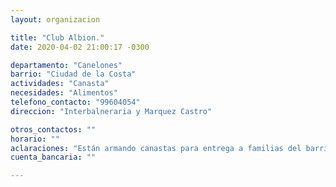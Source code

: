 ```yaml
---
layout: organizacion

title: "Club Albion."
date: 2020-04-02 21:00:17 -0300

departamento: "Canelones"
barrio: "Ciudad de la Costa"
actividades: "Canasta"
necesidades: "Alimentos"
telefono_contacto: "99604054"
direccion: "Interbalneraria y Marquez Castro"

otros_contactos: ""
horario: ""
aclaraciones: "Están armando canastas para entrega a familias del barrio"
cuenta_bancaria: ""

---
```

